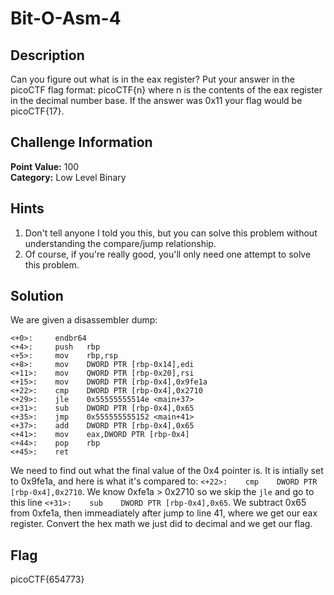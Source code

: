 # Bit-O-Asm-4

## Description
Can you figure out what is in the eax register? Put your answer in the picoCTF flag format: picoCTF{n} where n is the contents of the eax register in the decimal number base. If the answer was 0x11 your flag would be picoCTF{17}.

## Challenge Information
**Point Value:** 100  
**Category:** Low Level Binary

## Hints
1. Don't tell anyone I told you this, but you can solve this problem without understanding the compare/jump relationship.
2. Of course, if you're really good, you'll only need one attempt to solve this problem.

## Solution
We are given a disassembler dump:
```
<+0>:     endbr64 
<+4>:     push   rbp
<+5>:     mov    rbp,rsp
<+8>:     mov    DWORD PTR [rbp-0x14],edi
<+11>:    mov    QWORD PTR [rbp-0x20],rsi
<+15>:    mov    DWORD PTR [rbp-0x4],0x9fe1a
<+22>:    cmp    DWORD PTR [rbp-0x4],0x2710
<+29>:    jle    0x55555555514e <main+37>
<+31>:    sub    DWORD PTR [rbp-0x4],0x65
<+35>:    jmp    0x555555555152 <main+41>
<+37>:    add    DWORD PTR [rbp-0x4],0x65
<+41>:    mov    eax,DWORD PTR [rbp-0x4]
<+44>:    pop    rbp
<+45>:    ret
```
We need to find out what the final value of the 0x4 pointer is. It is intially set to 0x9fe1a, and here is what it's compared to: ```<+22>:    cmp    DWORD PTR [rbp-0x4],0x2710```. We know 0xfe1a > 0x2710 so we skip the ```jle``` and go to this line ```<+31>:    sub    DWORD PTR [rbp-0x4],0x65```. We subtract 0x65 from 0xfe1a, then immeadiately after jump to line 41, where we get our eax register. Convert the hex math we just did to decimal and we get our flag.

## Flag
picoCTF{654773}
